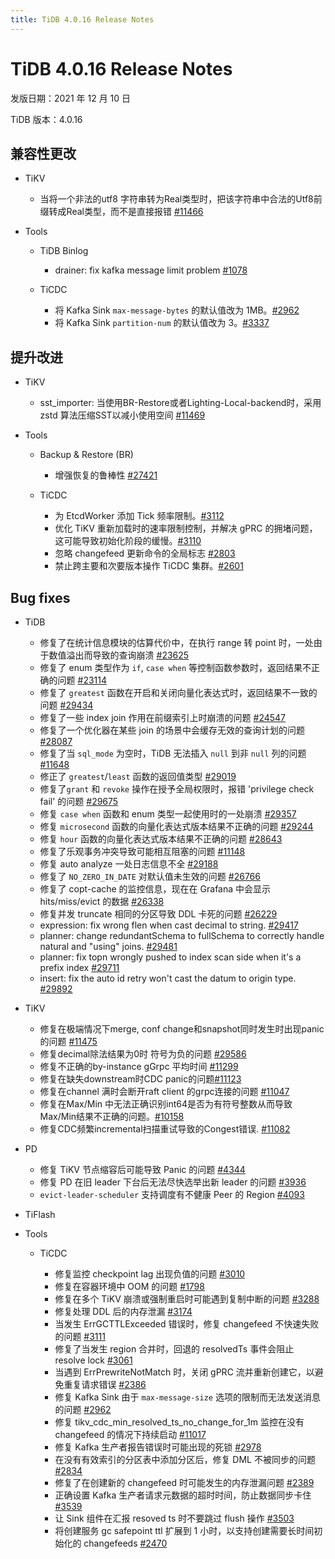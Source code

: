 ```yaml
---
title: TiDB 4.0.16 Release Notes
---
```


# TiDB 4.0.16 Release Notes

发版日期：2021 年 12 月 10 日

TiDB 版本：4.0.16

## 兼容性更改

+ TiKV

    - 当将一个非法的utf8 字符串转为Real类型时，把该字符串中合法的Utf8前缀转成Real类型，而不是直接报错 [#11466](https://github.com/tikv/tikv/issues/11466)

+ Tools

    + TiDB Binlog

        - drainer: fix kafka message limit problem [#1078](https://github.com/pingcap/tidb-binlog/pull/1078)

    + TiCDC

        - 将 Kafka Sink `max-message-bytes` 的默认值改为 1MB。[#2962](https://github.com/pingcap/ticdc/issues/2962)
        - 将 Kafka Sink `partition-num` 的默认值改为 3。[#3337](https://github.com/pingcap/ticdc/issues/3337)

## 提升改进

+ TiKV

    - sst_importer: 当使用BR-Restore或者Lighting-Local-backend时，采用 zstd 算法压缩SST以减小使用空间 [#11469](https://github.com/tikv/tikv/issues/11469)


+ Tools

    + Backup & Restore (BR)

        - 增强恢复的鲁棒性 [#27421](https://github.com/pingcap/tidb/issues/27421)

    + TiCDC

        - 为 EtcdWorker 添加 Tick 频率限制。[#3112](https://github.com/pingcap/ticdc/issues/3112)
        - 优化 TiKV 重新加载时的速率限制控制，并解决 gPRC 的拥堵问题，这可能导致初始化阶段的缓慢。[#3110](https://github.com/pingcap/ticdc/issues/3110)
        - 忽略 changefeed 更新命令的全局标志 [#2803](https://github.com/pingcap/ticdc/issues/2803)
        - 禁止跨主要和次要版本操作 TiCDC 集群。[#2601](https://github.com/pingcap/ticdc/pull/2601)

## Bug fixes

+ TiDB

    - 修复了在统计信息模块的估算代价中，在执行 range 转 point 时，一处由于数值溢出而导致的查询崩溃 [#23625](https://github.com/pingcap/tidb/issues/23625)
    - 修复了 enum 类型作为 `if`, `case when` 等控制函数参数时，返回结果不正确的问题 [#23114](https://github.com/pingcap/tidb/issues/23114)
    - 修复了 `greatest` 函数在开启和关闭向量化表达式时，返回结果不一致的问题 [#29434](https://github.com/pingcap/tidb/issues/29434)
    - 修复了一些 index join 作用在前缀索引上时崩溃的问题 [#24547](https://github.com/pingcap/tidb/issues/24547)
    - 修复了一个优化器在某些 join 的场景中会缓存无效的查询计划的问题 [#28087](https://github.com/pingcap/tidb/issues/28087)
    - 修复了当 `sql_mode` 为空时，TiDB 无法插入 `null` 到非 `null` 列的问题 [#11648](https://github.com/pingcap/tidb/issues/11648)
    - 修正了 `greatest`/`least` 函数的返回值类型 [#29019](https://github.com/pingcap/tidb/issues/29019)
    - 修复了`grant` 和 `revoke` 操作在授予全局权限时，报错 'privilege check fail' 的问题 [#29675](https://github.com/pingcap/tidb/issues/29675)
    - 修复 `case when` 函数和 enum 类型一起使用时的一处崩溃 [#29357](https://github.com/pingcap/tidb/issues/29357)
    - 修复 `microsecond` 函数的向量化表达式版本结果不正确的问题 [#29244](https://github.com/pingcap/tidb/issues/29244)
    - 修复 `hour` 函数的向量化表达式版本结果不正确的问题 [#28643](https://github.com/pingcap/tidb/issues/28643)
    - 修复了乐观事务冲突导致可能相互阻塞的问题 [#11148](https://github.com/tikv/tikv/issues/11148)
    - 修复 auto analyze 一处日志信息不全 [#29188](https://github.com/pingcap/tidb/issues/29188)
    - 修复了 `NO_ZERO_IN_DATE` 对默认值未生效的问题 [#26766](https://github.com/pingcap/tidb/issues/26766)
    - 修复了 copt-cache 的监控信息，现在在 Grafana 中会显示 hits/miss/evict 的数据 [#26338](https://github.com/pingcap/tidb/issues/26338)
    - 修复并发 truncate 相同的分区导致 DDL 卡死的问题 [#26229](https://github.com/pingcap/tidb/issues/26229)
    - expression: fix wrong flen when cast decimal to string. [#29417](https://github.com/pingcap/tidb/issues/29417)
    - planner: change redundantSchema to fullSchema to correctly handle natural and "using" joins. [#29481](https://github.com/pingcap/tidb/issues/29481)
    - planner: fix topn wrongly pushed to index scan side when it's a prefix index [#29711](https://github.com/pingcap/tidb/issues/29711)
    - insert: fix the auto id retry won't cast the datum to origin type. [#29892](https://github.com/pingcap/tidb/issues/29892)

+ TiKV

    - 修复在极端情况下merge, conf change和snapshot同时发生时出现panic的问题 [#11475](https://github.com/tikv/tikv/issues/11475)
    - 修复decimal除法结果为0时 符号为负的问题 [#29586](https://github.com/pingcap/tidb/issues/29586)
    - 修复不正确的by-instance gGrpc 平均时间 [#11299](https://github.com/tikv/tikv/issues/11299)
    - 修复在缺失downstream时CDC panic的问题[#11123](https://github.com/tikv/tikv/issues/11123)
    - 修复在channel 满时会断开raft client 的grpc连接的问题 [#11047](https://github.com/tikv/tikv/issues/11047)
    - 修复在Max/Min 中无法正确识别int64是否为有符号整数从而导致Max/Min结果不正确的问题。[#10158](https://github.com/tikv/tikv/issues/10158)
    - 修复CDC频繁incremental扫描重试导致的Congest错误. [#11082](https://github.com/tikv/tikv/issues/11082)

+ PD

    - 修复 TiKV 节点缩容后可能导致 Panic 的问题 [#4344](https://github.com/tikv/pd/issues/4344)
    - 修复 PD 在旧 leader 下台后无法尽快选举出新 leader 的问题 [#3936](https://github.com/tikv/pd/issues/3936)
    - `evict-leader-scheduler` 支持调度有不健康 Peer 的 Region [#4093](https://github.com/tikv/pd/issues/4093)

+ TiFlash

+ Tools

    + TiCDC

        - 修复监控 checkpoint lag 出现负值的问题 [#3010](https://github.com/pingcap/ticdc/issues/3010)
        - 修复在容器环境中 OOM 的问题 [#1798](https://github.com/pingcap/ticdc/issues/1798)
        - 修复在多个 TiKV 崩溃或强制重启时可能遇到复制中断的问题 [#3288](https://github.com/pingcap/ticdc/issues/3288)
        - 修复处理 DDL 后的内存泄漏 [#3174](https://github.com/pingcap/ticdc/issues/3174)
        - 当发生 ErrGCTTLExceeded 错误时，修复 changefeed 不快速失败的问题 [#3111](https://github.com/pingcap/ticdc/issues/3111)
        - 修复了当发生 region 合并时，回退的 resolvedTs 事件会阻止 resolve lock [#3061](https://github.com/pingcap/ticdc/issues/3061)
        - 当遇到 ErrPrewriteNotMatch 时，关闭 gPRC 流并重新创建它，以避免重复请求错误 [#2386](https://github.com/pingcap/ticdc/issues/2386)
        - 修复 Kafka Sink 由于 `max-message-size` 选项的限制而无法发送消息的问题 [#2962](https://github.com/pingcap/ticdc/issues/2962)
        - 修复 tikv_cdc_min_resolved_ts_no_change_for_1m 监控在没有 changefeed 的情况下持续启动 [#11017](https://github.com/tikv/tikv/issues/11017)
        - 修复 Kafka 生产者报告错误时可能出现的死锁 [#2978](https://github.com/pingcap/ticdc/issues/2978)
        - 在没有有效索引的分区表中添加分区后，修复 DML 不被同步的问题 [#2834](https://github.com/pingcap/ticdc/issues/2834)
        - 修复了在创建新的 changefeed 时可能发生的内存泄漏问题 [#2389](https://github.com/pingcap/ticdc/issues/2389)
        - 正确设置 Kafka 生产者请求元数据的超时时间，防止数据同步卡住 [#3539](https://github.com/pingcap/ticdc/pull/3539)
        - 让 Sink 组件在汇报 resoved ts 时不要跳过 flush 操作 [#3503](https://github.com/pingcap/ticdc/issues/3503)
        - 将创建服务 gc safepoint ttl 扩展到 1 小时，以支持创建需要长时间初始化的 changefeeds [#2470](https://github.com/pingcap/ticdc/issues/2470)
